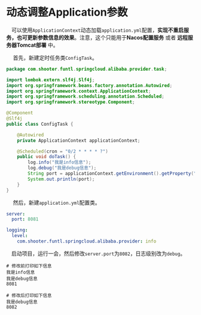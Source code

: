 # 动态调整Application参数

​	　可以使用`ApplicationContext`动态加载`application.yml`配置，**实现不重启服务，也可更新参数信息的效果**。注意，这个只能用于**Nacos配置服务** 或者 **远程服务器Tomcat部署** 中。

​	　首先，新建定时任务类`ConfigTask`。

```java
package com.shooter.funtl.springcloud.alibaba.provider.task;

import lombok.extern.slf4j.Slf4j;
import org.springframework.beans.factory.annotation.Autowired;
import org.springframework.context.ApplicationContext;
import org.springframework.scheduling.annotation.Scheduled;
import org.springframework.stereotype.Component;

@Component
@Slf4j
public class ConfigTask {

    @Autowired
    private ApplicationContext applicationContext;

    @Scheduled(cron = "0/2 * * * * ?")
    public void doTask() {
        log.info("我是info信息");
        log.debug("我是debug信息");
        String port = applicationContext.getEnvironment().getProperty("server.port");
        System.out.println(port);
    }
}
```

​	　然后，新建`application.yml`配置类。

```yaml
server:
  port: 8081

logging:
  level:
    com.shooter.funtl.springcloud.alibaba.provider: info
```

​	　启动项目，运行一会，然后修改`server.port`为`8082`，日志级别改为`debug`。

```shell
# 修改前打印如下信息
我是info信息
我是debug信息
8081

# 修改后打印如下信息
我是debug信息
8082
```

